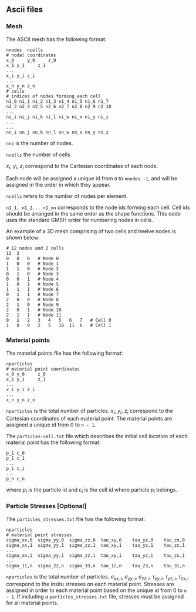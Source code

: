 ## Ascii files
### Mesh

The ASCII mesh has the following format:

```
nnodes 	ncells
# nodal coordinates
x_0 	y_0 	z_0
x_1	y_1 	z_1
...
x_i	y_i	z_i
...
x_n	y_n	z_n 
# cells
# indices of nodes forming each cell
n1_0 n1_1 n1_2 n1_3 n1_4 n1_5 n1_6 n1_7
n2_3 n2_4 n2_5 n2_6 n2_7 n2_8 n2_9 n2_10
...
ni_i ni_j ni_k ni_l ni_w ni_x ni_y ni_z
...
...
nn_i nn_j nn_k nn_l nn_w nn_x nn_y nn_z
```

`nnz` is the number of nodes.

`ncells` the number of cells.
 
$x_i$, $y_i$, $z_i$ correspond to the Cartesian coordinates of each node. 

Each node will be assigned a unique id from `0` to `nnodes -1`, and will be assigned in the 
order in which they appear. 

`ncells` refers to the number of nodes per element. 


`n1_1, n1_2... n1_nn` corresponds to the node ids forming each cell. Cell ids should be arranged in the same order as the shape functions. This code uses the standard GMSH order for numbering nodes in cells.

An example of a 3D mesh comprising of two cells and twelve nodes is shown below:


```
# 12 nodes and 2 cells
12	2
0	0	0	# Node 0
1	0	0	# Node 1
1	1	0	# Node 2
0	1	0	# Node 3
0	0	1	# Node 4
1	0	1	# Node 5
1	1	1	# Node 6
0	1	1	# Node 7
2	0	0	# Node 8
2	1	0	# Node 9
2	0	1	# Node 10
2	1	1	# Node 11
0	1	2	3	4	5	6	7	# Cell 0
1	8	9	2	5	10	11	6	# Cell 1
```

### Material points

The material points file has the following format:

```
nparticles
# material point coordinates
x_0	y_0 	z_0
x_1	y_1 	z_1
...
x_i	y_i	z_i
...
x_n	y_n	z_n 
```

`nparticles` is the total number of particles. $x_i$, $y_i$, $z_i$ correspond to the Cartesian coordinates of each material point. The material points are assigned a unique id from 0 to `n - 1`.

The `particles-cell.txt` file which describes the initial cell location of each material point has the following format:
```
p_1	c_0
p_1	c_1
...
p_i	c_i
...
p_n	c_n
```
where $p_i$ is the particle id and $c_i$ is the cell id where particle $p_i$ belongs.

### Particle Stresses [Optional]

The `particles_stresses.txt` file has the following format:

```
nparticles
# material point stresses
sigma_xx,0	sigma_yy,0	sigma_zz,0	tau_xy,0	tau_yz,0	tau_zx,0
sigma_xx,1	sigma_yy,1	sigma_zz,1	tau_xy,1	tau_yz,1	tau_zx,1
...
sigma_xx,i	sigma_yy,i	sigma_zz,i	tau_xy,i	tau_yz,i	tau_zx,i
...
sigma_11,n	sigma_22,n	sigma_33,n	tau_12,n	tau_23,n	tau_31,n
```

`nparticles` is the total number of particles. $\sigma_{xx,i}$, $\sigma_{yy,i}$, $\sigma_{zz,i}$, $\tau_{xy,i}$, $\tau_{yz,i}$, $\tau_{zx,i}$ correspond to the insitu stresses on each material point. Stresses are assigned in order to each material point based on the unique id from 0 to `n - 1`. If including a `particles_stresses.txt` file, stresses must be assigned for all material points.
